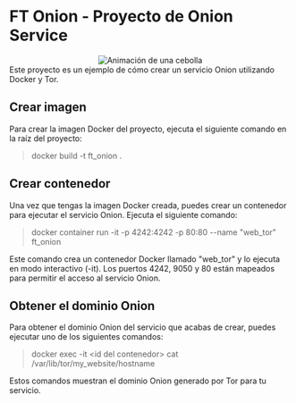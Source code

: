 
# FT Onion - Proyecto de Onion Service
<center>
<img src="https://www.gifss.com/alimentos/cebollas/cebolla.gif" alt="Animación de una cebolla">
</center>
Este proyecto es un ejemplo de cómo crear un servicio Onion utilizando Docker y Tor.

## Crear imagen

Para crear la imagen Docker del proyecto, ejecuta el siguiente comando en la raíz del proyecto:


> docker build -t ft_onion .
## Crear contenedor

Una vez que tengas la imagen Docker creada, puedes crear un contenedor para ejecutar el servicio Onion. Ejecuta el siguiente comando:

> docker container run -it -p 4242:4242 -p 80:80 --name "web_tor" ft_onion



Este comando crea un contenedor Docker llamado "web_tor" y lo ejecuta en modo interactivo (-it). Los puertos 4242, 9050 y 80 están mapeados para permitir el acceso al servicio Onion.

## Obtener el dominio Onion

Para obtener el dominio Onion del servicio que acabas de crear, puedes ejecutar uno de los siguientes comandos:

> docker exec -it \<id del contenedor> cat /var/lib/tor/my_website/hostname

Estos comandos muestran el dominio Onion generado por Tor para tu servicio.
